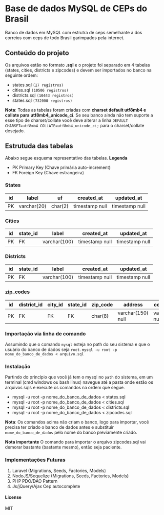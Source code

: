 # Base de dados MySQL de CEPs do Brasil

Banco de dados em MySQL com estrutra de ceps semelhante a dos correios com ceps de todo Brasil garimpados pela internet.

## Conteúdo do projeto
Os arquivos estão no formato **.sql** e o projeto foi separado em 4 tabelas (states, cities, districts e zipcodes) e devem ser importados no banco na seguinte ordem:
- states.sql `(27 registros)`
- cities.sql `(10506 registros)`
- districts.sql `(10443 registros)`
- states.sql `(732000 registros)`

**Nota:** Todas as tabelas foram criadas com **charset default utf8mb4 e collate para utf8mb4_unicode_ci**. Se seu banco ainda não tem suporte a esse tipo de charset/collate você deve alterar a linha `DEFAULT CHARSET=utf8mb4 COLLATE=utf8mb4_unicode_ci;` para o charset/collate desejado.

## Estrutuda das tabelas
Abaixo segue esquema representativo das tabelas.
**Legenda** 
- PK Primary Key (Chave primária auto-increment)
- FK Foreign Key (Chave estrangeira)
### States
| id | label | uf | created_at | updated_at |
| ------ | ------ |  ------ |  ------ |  ------ |
| PK | varchar(20) | char(2) | timestamp null | timestamp null |

### Cities
| id | state_id | label | created_at | updated_at |
| ------ | ------ |  ------ |  ------ |  ------ |
| PK | FK | varchar(100) | timestamp null | timestamp null |

### Districts
| id | state_id | label | created_at | updated_at |
| ------ | ------ |  ------ |  ------ |  ------ |
| PK | FK | varchar(100) | timestamp null | timestamp null |

### zip_codes
| id | district_id | city_id | state_id | zip_code | address | complement | created_at | updated_at |
| ------ | ------ | ------ | ------ | ------ | ------ | ------ | ------ | ------ |
| PK | FK | FK |FK | char(8) | varchar(150) null | varchar(100) null | timestamp null | timestamp null |

### Importação via linha de comando
Assumindo que o comando `mysql` esteja no path do seu sistema e que o usuário do banco de dados seja `root`.
`mysql -u root -p nome_do_banco_de_dados < arquivo.sql`

### Instalação
Partindo do princípio que você já tem o mysql no `path` do sistema, em um terminal (cmd windows ou bash linux) navegue até a pasta onde estão os arquivos sqls e execute os comandos na ordem que segue.

- mysql -u root -p nome_do_banco_de_dados < states.sql
- mysql -u root -p nome_do_banco_de_dados < cities.sql
- mysql -u root -p nome_do_banco_de_dados < districts.sql
- mysql -u root -p nome_do_banco_de_dados < zipcodes.sql

**Nota**: Os comandos acima não criam o banco, logo para importar, você precisa ter criado o banco de dados antes e substituir `nome_do_banco_de_dados` pelo nome do banco previamente criado.

**Nota importante** O comando para importar o arquivo zipcodes.sql vai demorar bastante (bastante mesmo), então seja paciente.

### Implementações Futuras
1. Laravel (Migrations, Seeds, Factories, Models)
2. NodeJS/Sequelize (Migrations, Seeds, Factories, Models)
3. PHP PDO/DAO Pattern
4. Js/jQuery/Ajax Cep autocomplete

#### License
MIT